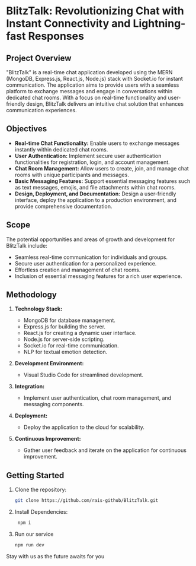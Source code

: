 # BlitzTalk: Revolutionizing Chat with Instant Connectivity and Lightning-fast Responses

## Project Overview

"BlitzTalk" is a real-time chat application developed using the MERN (MongoDB, Express.js, React.js, Node.js) stack with Socket.io for instant communication. The application aims to provide users with a seamless platform to exchange messages and engage in conversations within dedicated chat rooms. With a focus on real-time functionality and user-friendly design, BlitzTalk delivers an intuitive chat solution that enhances communication experiences.

## Objectives

- **Real-time Chat Functionality:** Enable users to exchange messages instantly within dedicated chat rooms.
- **User Authentication:** Implement secure user authentication functionalities for registration, login, and account management.
- **Chat Room Management:** Allow users to create, join, and manage chat rooms with unique participants and messages.
- **Basic Messaging Features:** Support essential messaging features such as text messages, emojis, and file attachments within chat rooms.
- **Design, Deployment, and Documentation:** Design a user-friendly interface, deploy the application to a production environment, and provide comprehensive documentation.

## Scope

The potential opportunities and areas of growth and development for BlitzTalk include:

- Seamless real-time communication for individuals and groups.
- Secure user authentication for a personalized experience.
- Effortless creation and management of chat rooms.
- Inclusion of essential messaging features for a rich user experience.

## Methodology

1. **Technology Stack:**

   - MongoDB for database management.
   - Express.js for building the server.
   - React.js for creating a dynamic user interface.
   - Node.js for server-side scripting.
   - Socket.io for real-time communication.
   - NLP for textual emotion detection.

2. **Development Environment:**

   - Visual Studio Code for streamlined development.

3. **Integration:**

   - Implement user authentication, chat room management, and messaging components.

4. **Deployment:**

   - Deploy the application to the cloud for scalability.

5. **Continuous Improvement:**
   - Gather user feedback and iterate on the application for continuous improvement.

## Getting Started

1. Clone the repository:

   ```bash
   git clone https://github.com/rais-github/BlitzTalk.git

   ```

2. Install Dependencies:

   ```bash
    npm i

   ```

3. Run our service
   ```bash
   npm run dev
   ```

Stay with us as the future awaits for you
